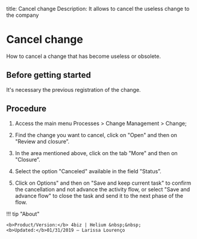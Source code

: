 title: Cancel change
Description: It allows to cancel the useless change to the company

# Cancel change 

How to cancel a change that has become useless or obsolete.

Before getting started
----------------

It's necessary the previous registration of the change.

Procedure 
-------------

1.  Access the main menu Processes \>
    Change Management \> Change;

2.  Find the change you want to cancel, click on "Open" and then on "Review and closure”.

3.  In the area mentioned above, click on the tab "More" and then on "Closure”.

4.  Select the option "Canceled" available in the field "Status”.

5.  Click on Options" and then on "Save and keep current task" to confirm the cancellation and not advance the activity flow, or select "Save and advance flow" to close the task and send it to the next phase of the flow.

!!! tip "About"

    <b>Product/Version:</b> 4biz | Helium &nbsp;&nbsp;
    <b>Updated:</b>01/31/2019 – Larissa Lourenço
